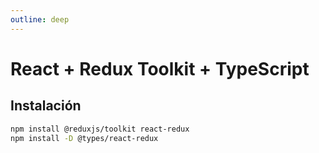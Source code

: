 ```yaml
---
outline: deep
---
```


# React + Redux Toolkit + TypeScript

## Instalación

```bash
npm install @reduxjs/toolkit react-redux
npm install -D @types/react-redux
```


